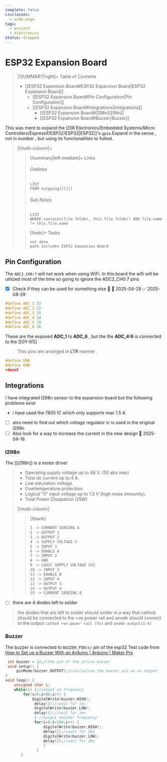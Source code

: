 ```yaml
---
complete: false
cssclasses:
  - wide-page
tags:
  - project
  - electronics
Status: dropped
---
```


# ESP32 Expansion Board

>[!SUMMARY|right]+ Table of Contents
>- [[ESP32 Expansion Board#ESP32 Expansion Board|ESP32 Expansion Board]]
>    - [[ESP32 Expansion Board#Pin Configuration|Pin Configuration]]
>    - [[ESP32 Expansion Board#Integrations|Integrations]]
>        - [[ESP32 Expansion Board#l298n|l298n]]
>        - [[ESP32 Expansion Board#Buzzer|Buzzer]]

This was ment to expand the [[08 Electronics/Embedded Systems/Micro Controllers/Espressif/ESP32/ESP32|ESP32]]'s `gpio`.Expand in the sense , not in number , but using its functionalities to fullest. 

> [!multi-column]+
>
> > [!summary|left-mediam]+ Links
> >
> > ###### Outlinks
> >
> > ```dataview
> > LIST
> > FROM outgoing([[]])
> > ```
> >
> > ###### Sub Notes
> >
> > ```dataview
> > LIST
> > WHERE contains(file.folder, this.file.folder) AND file.name != this.file.name
> > ```
>
> > [!todo]+ Tasks
> >
> > ```tasks
> >not done
>>path includes ESP32 Expansion Board
> > ```



## Pin Configuration
The `ADC2_CH0:7` will not work when using WiFi. In this board the wifi will be utilized most of the time so going to ignore the ADC2_CH0:7 pins  
- [x] Check if they can be used for something else 🔽 📅 2025-04-29 ✅ 2025-08-29

```c
#define ADC_1 33  
#define ADC_2 32
#define ADC_3 35
#define ADC_4 34
#define ADC_5 39 
#define ADC_6 36
```

These are the exposed **ADC_1** to **ADC_6**  , but the the **ADC_4:6** is connected to the [[GY-61]]
> This pins are arranged in **LTR** manner .

```cpp
#define ENA 
#define ENB
#deinf 
```

## Integrations

I have integrated l298n sensor to the expansion board but the following problems exist
-  i have used the 7805 IC which only supports max 1.5 A
- [ ] also  need to find out which voltage regulator ic is used in the original l298n 
- [ ] Also look for a way to increase the current in the new design 📅 2025-04-16

### l298n
The [[l298n]] is a motor driver 

>- Operating supply voltage up to 46 V. (50 abs max) 
>-  Total dc current up to 4 A. 
>- Low saturation voltage. 
>- Overtemperature protection. 
>- Logical "0" input voltage up to 1.5 V (high noise immunity).
>- Total Power Dissipation (25W)

>[!multi-column]
>
>>[!blank]
>>```bash
>>1 -> CURRENT SENSING A
>>2 -> OUTPUT 1
>>3 -> OUTPUT 2
>>4 -> SUPPLY VOLTAGE V
>>5 -> INPUT 1
>>6 -> ENABLE A
>>7 -> INPUT 2
>>8 -> GND
>>9 -> LOGIC SUPPLY VOLTAGE VSS
>>10 -> INPUT 3
>>11 -> ENABLE B
>>12 -> INPUT 4
>>13 -> OUTPUT 3
>>14 -> OUTPUT 4
>>15 -> CURRENT SENSING B
>>```

- [ ] there are 4 diodes left to solder

> the diodes that are left to solder should solder in a way that cathod should be connected to the +ve power rail and anode should connect to the output
`cathod +ve power rail (5v)` and `anode output(1:4)`


### Buzzer
The buzzer is connected to `BUZZER_PIN(x)` pin of the esp32
Test code from [How to Set up a Buzzer With an Arduino | Arduino | Maker Pro](https://maker.pro/arduino/projects/buzzer)
```cpp
 int buzzer = 12;//the pin of the active buzzer 
 void setup() { 
	 pinMode(buzzer,OUTPUT);//initialize the buzzer pin as an output 
} 
void loop() {
	unsigned char i;
	while(1) {//output an frequency 
		for(i=0;i<80;i++) { 
			digitalWrite(buzzer,HIGH);
			 delay(1);//wait for 1ms 
			 digitalWrite(buzzer,LOW); 
			 delay(1);//wait for 1ms 
			 } //output another frequency 
			 for(i=0;i<100;i++) { 
				 digitalWrite(buzzer,HIGH); 
				 delay(2);//wait for 2ms 
				 digitalWrite(buzzer,LOW); 
				 delay(2);//wait for 2ms 
				 }
			  }
	   }
```